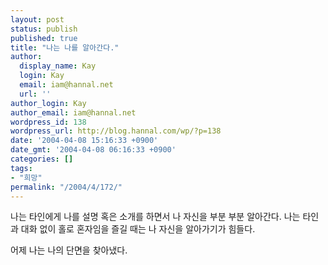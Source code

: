 ```yaml
---
layout: post
status: publish
published: true
title: "나는 나를 알아간다."
author:
  display_name: Kay
  login: Kay
  email: iam@hannal.net
  url: ''
author_login: Kay
author_email: iam@hannal.net
wordpress_id: 138
wordpress_url: http://blog.hannal.com/wp/?p=138
date: '2004-04-08 15:16:33 +0900'
date_gmt: '2004-04-08 06:16:33 +0900'
categories: []
tags:
- "희망"
permalink: "/2004/4/172/"
---
```

<p>나는 타인에게 나를 설명 혹은 소개를 하면서 나 자신을 부분 부분 알아간다. 나는 타인과 대화 없이 홀로 혼자임을 즐길 때는 나 자신을 알아가기가 힘들다.</p>
<p>어제 나는 나의 단면을 찾아냈다.</p>
